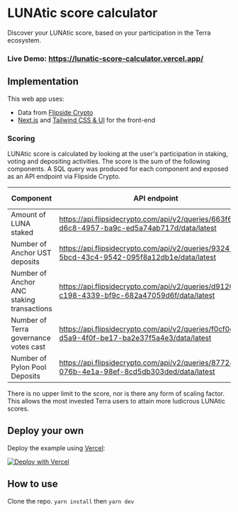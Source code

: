 # LUNAtic score calculator

Discover your LUNAtic score, based on your participation in the Terra ecosystem.

### Live Demo: https://lunatic-score-calculator.vercel.app/

## Implementation

This web app uses:

- Data from [Flipside Crypto](https://flipsidecrypto.com/)
- [Next.js](https://nextjs.org/) and [Tailwind CSS & UI](https://tailwindcss.com/) for the front-end

### Scoring

LUNAtic score is calculated by looking at the user's participation in staking, voting and depositing activities.
The score is the sum of the following components. A SQL query was produced for each component and exposed as an API endpoint via Flipside Crypto.

| Component | API endpoint | SQL query |
| ------------- | ------------- | ------------- |
| Amount of LUNA staked | https://api.flipsidecrypto.com/api/v2/queries/663f6b3b-d6c8-4957-ba9c-ed5a74ab717d/data/latest  | [query](sql/staked_luna_amount.sql) |
| Number of Anchor UST deposits | https://api.flipsidecrypto.com/api/v2/queries/93247971-5bcd-43c4-9542-095f8a12db1e/data/latest | [query](sql/anchor_ust_deposits_counts.sql) |
| Number of Anchor ANC staking transactions | https://api.flipsidecrypto.com/api/v2/queries/d9120881-c198-4339-bf9c-682a47059d6f/data/latest | [query](sql/anchor_anc_staking_counts) |
| Number of Terra governance votes cast | https://api.flipsidecrypto.com/api/v2/queries/f0cf0d93-d5a9-4f0f-be17-ba2e37f5a4e3/data/latest | [query](sql/terra_votes_counts.sql) |
| Number of Pylon Pool Deposits | https://api.flipsidecrypto.com/api/v2/queries/87724d52-076b-4e1a-98ef-8cd5db303ded/data/latest |[query](sql/pylon_pool_deposit_counts.sql)  |


There is no upper limit to the score, nor is there any form of scaling factor. This allows the most invested Terra users to attain more ludicrous LUNAtic scores.

## Deploy your own

Deploy the example using [Vercel](https://vercel.com?utm_source=github&utm_medium=readme&utm_campaign=next-example):

[![Deploy with Vercel](https://vercel.com/button)](https://vercel.com/new/clone?repository-url=https%3A%2F%2Fgithub.com%2Fkarlxlee%2Flunatic-score-calculator)

## How to use

Clone the repo.
`yarn install` then `yarn dev`
